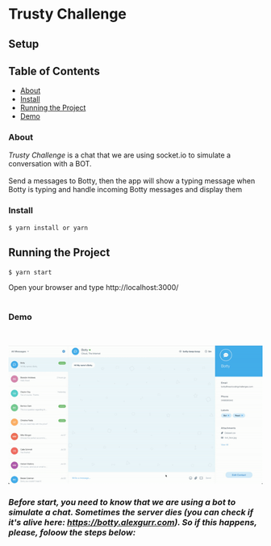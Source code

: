# Trusty Challenge

## Setup

## Table of Contents

- [About](#About)
- [Install](#Install)
- [Running the Project](#Running-the-Project)
- [Demo](#demo)

### About

*Trusty Challenge* is a chat that we are using socket.io to simulate a conversation with a BOT.
<br>
<br>
Send a messages to Botty, then the app will show a typing message when Botty is typing and handle incoming Botty messages and display them
### Install

```shell
$ yarn install or yarn
```

## Running the Project

```shell
$ yarn start
```

Open your browser and type http://localhost:3000/
<br>
<br>

### Demo

<br>
<p align="center"><img src="https://raw.githubusercontent.com/rbricardo/trusty-challenge/main/public/chatbot.gif"></p>

### *Before start, you need to know that we are using a bot to simulate a chat. Sometimes the server dies (you can check if it's alive here: https://botty.alexgurr.com). So if this happens, please, foloow the steps below:*
